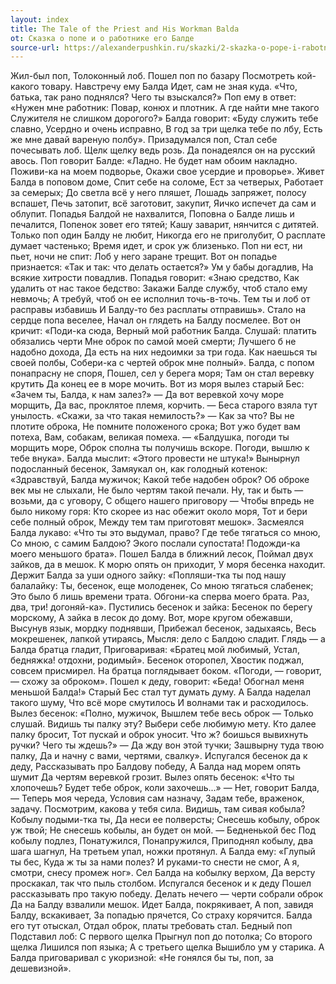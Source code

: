 ```yaml
---
layout: index
title: The Tale of the Priest and His Workman Balda
ot: Сказка о попе и о работнике его Балде
source-url: https://alexanderpushkin.ru/skazki/2-skazka-o-pope-i-rabotnike-ego-balde.html
---
```


Жил-был поп,
Толоконный лоб.
Пошел поп по базару
Посмотреть кой-какого товару.
Навстречу ему Балда
Идет, сам не зная куда.
«Что, батька, так рано поднялся?
Чего ты взыскался?»
Поп ему в ответ: «Нужен мне работник:
Повар, конюх и плотник.
А где найти мне такого
Служителя не слишком дорогого?»
Балда говорит: «Буду служить тебе славно,
Усердно и очень исправно,
В год за три щелка тебе по лбу,
Есть же мне давай вареную полбу».
Призадумался поп,
Стал себе почесывать лоб.
Щелк щелку ведь розь.
Да понадеялся он на русский авось.
Поп говорит Балде: «Ладно.
Не будет нам обоим накладно.
Поживи-ка на моем подворье,
Окажи свое усердие и проворье».
Живет Балда в поповом доме,
Спит себе на соломе,
Ест за четверых,
Работает за семерых;
До светла всё у него пляшет,
Лошадь запряжет, полосу вспашет,
Печь затопит, всё заготовит, закупит,
Яичко испечет да сам и облупит.
Попадья Балдой не нахвалится,
Поповна о Балде лишь и печалится,
Попенок зовет его тятей;
Кашу заварит, нянчится с дитятей.
Только поп один Балду не любит,
Никогда его не приголубит,
О расплате думает частенько;
Время идет, и срок уж близенько.
Поп ни ест, ни пьет, ночи не спит:
Лоб у него заране трещит.
Вот он попадье признается:
«Так и так: что делать остается?»
Ум у бабы догадлив,
На всякие хитрости повадлив.
Попадья говорит: «Знаю средство,
Как удалить от нас такое бедство:
Закажи Балде службу, чтоб стало ему невмочь;
А требуй, чтоб он ее исполнил точь-в-точь.
Тем ты и лоб от расправы избавишь
И Балду-то без расплаты отправишь».
Стало на сердце попа веселее,
Начал он глядеть на Балду посмелее. 
Вот он кричит: «Поди-ка сюда,
Верный мой работник Балда.
Слушай: платить обязались черти
Мне оброк по самой моей смерти;
Лучшего б не надобно дохода,
Да есть на них недоимки за три года.
Как наешься ты своей полбы,
Собери-ка с чертей оброк мне полный».
Балда, с попом понапрасну не споря,
Пошел, сел у берега моря;
Там он стал веревку крутить
Да конец ее в море мочить.
Вот из моря вылез старый Бес:
«Зачем ты, Балда, к нам залез?»
— Да вот веревкой хочу море морщить,
Да вас, проклятое племя, корчить. —
Беса старого взяла тут унылость.
«Скажи, за что такая немилость?»
— Как за что? Вы не плотите оброка,
Не помните положеного срока;
Вот ужо будет вам потеха,
Вам, собакам, великая помеха. —
«Балдушка, погоди ты морщить море,
Оброк сполна ты получишь вскоре.
Погоди, вышлю к тебе внука».
Балда мыслит: «Этого провести не штука!»
Вынырнул подосланный бесенок,
Замяукал он, как голодный котенок:
«Здравствуй, Балда мужичок;
Какой тебе надобен оброк?
Об оброке век мы не слыхали,
Не было чертям такой печали.
Ну, так и быть — возьми, да с уговору,
С общего нашего приговору —
Чтобы впредь не было никому горя:
Кто скорее из нас обежит около моря,
Тот и бери себе полный оброк,
Между тем там приготовят мешок».
Засмеялся Балда лукаво:
«Что ты это выдумал, право?
Где тебе тягаться со мною,
Со мною, с самим Балдою?
Экого послали супостата!
Подожди-ка моего меньшого брата».
Пошел Балда в ближний лесок,
Поймал двух зайков, да в мешок.
К морю опять он приходит,
У моря бесенка находит.
Держит Балда за уши одного зайку:
«Попляши-тка ты под нашу балалайку:
Ты, бесенок, еще молоденек,
Со мною тягаться слабенек;
Это было б лишь времени трата.
Обгони-ка сперва моего брата.
Раз, два, три! догоняй-ка».
Пустились бесенок и зайка:
Бесенок по берегу морскому,
А зайка в лесок до дому.
Вот, море кругом обежавши,
Высунув язык, мордку поднявши,
Прибежал бесенок, задыхаясь,
Весь мокрешенек, лапкой утираясь,
Мысля: дело с Балдою сладит.
Глядь — а Балда братца гладит,
Приговаривая: «Братец мой любимый,
Устал, бедняжка! отдохни, родимый».
Бесенок оторопел,
Хвостик поджал, совсем присмирел.
На братца поглядывает боком.
«Погоди, — говорит, — схожу за оброком».
Пошел к деду, говорит: «Беда!
Обогнал меня меньшой Балда!»
Старый Бес стал тут думать думу.
А Балда наделал такого шуму,
Что всё море смутилось
И волнами так и расходилось.
Вылез бесенок: «Полно, мужичок,
Вышлем тебе весь оброк —
Только слушай. Видишь ты палку эту?
Выбери себе любимую мету.
Кто далее палку бросит,
Тот пускай и оброк уносит.
Что ж? боишься вывихнуть ручки?
Чего ты ждешь?» — Да жду вон этой тучки;
Зашвырну туда твою палку,
Да и начну с вами, чертями, свалку».
Испугался бесенок да к деду,
Рассказывать про Балдову победу,
А Балда над морем опять шумит
Да чертям веревкой грозит.
Вылез опять бесенок: «Что ты хлопочешь?
Будет тебе оброк, коли захочешь...»
— Нет, говорит Балда, —
Теперь моя череда,
Условия сам назначу,
Задам тебе, враженок, задачу.
Посмотрим, какова у тебя сила.
Видишь, там сивая кобыла?
Кобылу подыми-тка ты,
Да неси ее полверсты;
Снесешь кобылу, оброк уж твой;
Не снесешь кобылы, ан будет он мой. —
Бедненькой бес
Под кобылу подлез,
Понатужился,
Понапружился,
Приподнял кобылу, два шага шагнул,
На третьем упал, ножки протянул.
А Балда ему: «Глупый ты бес,
Куда ж ты за нами полез?
И руками-то снести не смог,
А я, смотри, снесу промеж ног».
Сел Балда на кобылку верхом,
Да версту проскакал, так что пыль столбом.
Испугался бесенок и к деду
Пошел рассказывать про такую победу.
Делать нечего — черти собрали оброк
Да на Балду взвалили мешок.
Идет Балда, покрякивает,
А поп, завидя Балду, вскакивает,
За попадью прячется,
Со страху корячится.
Балда его тут отыскал,
Отдал оброк, платы требовать стал.
Бедный поп
Подставил лоб:
С первого щелка
Прыгнул поп до потолка;
Со второго щелка
Лишился поп языка;
А с третьего щелка
Вышибло ум у старика.
А Балда приговаривал с укоризной:
«Не гонялся бы ты, поп, за дешевизной».